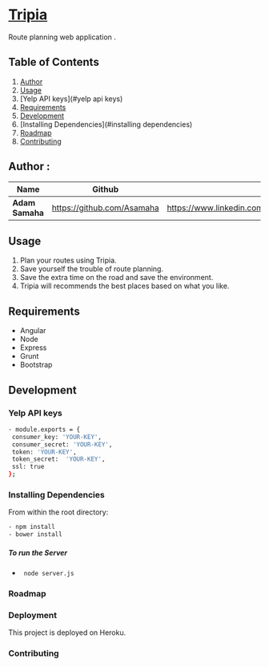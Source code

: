 # [Tripia]()
Route planning web application .

## Table of Contents

1. [Author](#author)
1. [Usage](#usage)
1. [Yelp API keys](#yelp api keys)
1. [Requirements](#requirements)
1. [Development](#development)
1. [Installing Dependencies](#installing dependencies)
1. [Roadmap](#roadmap)
1. [Contributing](#contributing)

## Author :

| Name        | Github           | LinkedIn           |
| ------------- |:-------------:| -------------:|
| **Adam Samaha**      | https://github.com/Asamaha | https://www.linkedin.com/in/adamsamaha |


## Usage

1. Plan your routes using Tripia.
2. Save yourself the trouble of route planning.
3. Save the extra time on the road and save the environment.
4. Tripia will recommends the best places based on what you like.

## Requirements

- Angular
- Node
- Express
- Grunt
- Bootstrap

## Development

### Yelp API keys
```sh
- module.exports = {
 consumer_key: 'YOUR-KEY',
 consumer_secret: 'YOUR-KEY',
 token: 'YOUR-KEY',
 token_secret:  'YOUR-KEY',
 ssl: true
};
```
### Installing Dependencies

From within the root directory:

```sh
- npm install
- bower install
```
##### To run the Server

- ``` node server.js```

### Roadmap

### Deployment

This project is deployed on Heroku.

### Contributing
